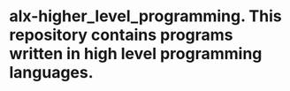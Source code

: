 # alx-higher_level_programming. This repository contains programs written in high level programming languages.
